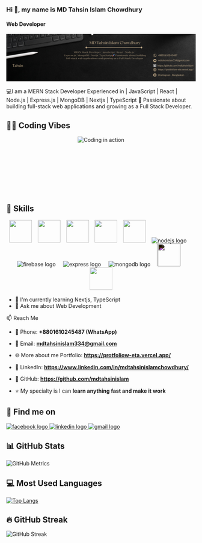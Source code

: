 ### Hi 👋, my name is MD Tahsin Islam Chowdhury
#### Web Developer

![Web Developer](https://github.com/mdtahsinislam/mdtahsinislam/blob/57a0938a5a701c7d46077d20a8637dfb703772aa/heeee.png)

💻I am a MERN Stack Developer Experienced in | JavaScript | React | Node.js | Express.js | MongoDB | Nextjs | TypeScript 🚀 Passionate about building full-stack web applications and growing as a Full Stack Developer.

## 🧑‍💻 Coding Vibes
<div align="center" style="min-height:150px; width:auto;">
  <img src="https://i.giphy.com/media/qgQUggAC3Pfv687qPC/giphy.webp" width="480" alt="Coding in action"/>
</div>

## 🧠 Skills

<p align="center">
  <!-- Vue.js -->
  <img src="https://cdn.jsdelivr.net/gh/devicons/devicon/icons/vuejs/vuejs-original.svg" width="60" height="60"/>
  &nbsp;&nbsp;
  <!-- React -->
  <img src="https://cdn.jsdelivr.net/gh/devicons/devicon/icons/react/react-original.svg" width="60" height="60"/>
  &nbsp;&nbsp;
  <!-- JavaScript -->
  <img src="https://cdn.jsdelivr.net/gh/devicons/devicon/icons/javascript/javascript-original.svg" width="60" height="60"/>
  &nbsp;&nbsp;
  <!-- HTML5 -->
  <img src="https://cdn.jsdelivr.net/gh/devicons/devicon/icons/html5/html5-original.svg" width="60" height="60"/>
  &nbsp;&nbsp;
  <!-- Tailwind CSS -->
  <img src="https://www.vectorlogo.zone/logos/tailwindcss/tailwindcss-icon.svg" width="60" height="60"/>
  &nbsp;&nbsp;
  <img src="https://skillicons.dev/icons?i=nodejs" height="40" alt="nodejs logo"/>
  <img width="12"/>
  <img src="https://skillicons.dev/icons?i=firebase" height="40" alt="firebase logo"/>
  <img width="12"/>
  <img src="https://skillicons.dev/icons?i=express" height="40" alt="express logo"/>
  <img width="12"/>
  <img src="https://skillicons.dev/icons?i=mongodb" height="40" alt="mongodb logo"/>
  <img width="12"/>
  <!-- Next.js -->
  <img src="https://cdn.jsdelivr.net/gh/devicons/devicon/icons/nextjs/nextjs-original.svg" width="60" height="60" style="filter: invert(1);"/>
  &nbsp;&nbsp;
  <!-- TypeScript -->
  <img src="https://cdn.jsdelivr.net/gh/devicons/devicon/icons/typescript/typescript-original.svg" width="60" height="60"/>
</p>

<!-- -  I'm currently working on this page. -->
- 🔭 I'm currently learning Nextjs, TypeScript
- 💬 Ask me about Web Development

📫 Reach Me 

- 📱 Phone: **+8801610245487 (WhatsApp)**

- 📧 Email: **mdtahsinislam334@gmail.com**

- 🌐 More about me Portfolio: **https://protfoliow-eta.vercel.app/**

- 💼 LinkedIn: **https://www.linkedin.com/in/mdtahsinislamchowdhury/**

- 🐙 GitHub: **https://github.com/mdtahsinislam**

- ⭐ My specialty is I can **learn anything fast and make it work**

## 📱 Find me on

<div align="left">
  <a href="https://www.facebook.com/mdtahsin.tahsin.1481" target="_blank">
    <img src="https://raw.githubusercontent.com/maurodesouza/profile-readme-generator/master/src/assets/icons/social/facebook/default.svg" width="42" height="30" alt="facebook logo"/>
  </a>
  <a href="https://www.linkedin.com/in/mdtahsinislamchowdhury/" target="_blank">
    <img src="https://raw.githubusercontent.com/maurodesouza/profile-readme-generator/master/src/assets/icons/social/linkedin/default.svg" width="42" height="30" alt="linkedin logo"/>
  </a>
  <a href="mailto:mdtahsinislam334@gmail.com" target="_blank">
    <img src="https://raw.githubusercontent.com/maurodesouza/profile-readme-generator/master/src/assets/icons/social/gmail/default.svg" width="42" height="30" alt="gmail logo"/>
  </a>
</div>

## 📊 GitHub Stats

![GitHub Metrics](https://github-readme-stats.vercel.app/api?username=mdtahsinislam&show_icons=true&theme=radical)


<!-- ## 🏆 GitHub Trophies ![trophy](https://github-profile-trophy.vercel.app/?username=mdtahsinislam&theme=gruvbox&no-frame=true&margin-w=15)
![trophy](https://github-profile-trophy.vercel.app/?username=mdtahsinislam&theme=gruvbox&no-frame=true)
 -->

## 💻 Most Used Languages

[![Top Langs](https://github-readme-stats.vercel.app/api/top-langs/?username=mdtahsinislam&layout=compact&theme=tokyonight)](https://github.com/anuraghazra/github-readme-stats)

## 🔥 GitHub Streak

![GitHub Streak](https://streak-stats.demolab.com/?user=mdtahsinislam&theme=tokyonight)
